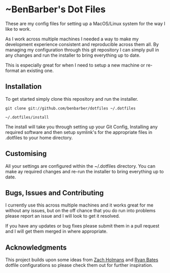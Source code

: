 # ~BenBarber's Dot Files

These are my config files for setting up a MacOS/Linux system for the way I like to work.

As I work across multiple machines I needed a way to make my development experience
consistent and reproducible across them all. By managing my configuration through this
git repository I can simply pull in any changes and run the installer to bring everything
up to date.

This is especially great for when I need to setup a new machine or re-format an existing
one.

## Installation

To get started simply clone this repository and run the installer.

```
git clone git://github.com/benbarber/dotfiles ~/.dotfiles

~/.dotfiles/install
```

The install will take you through setting up your Git Config, Installing any required
software and then setup symlink's for the appropriate files in .dotfiles to your home
directory.

## Customising

All your settings are configured within the ~/.dotfiles directory. You can make ay
required changes and re-run the installer to bring everything up to date.

## Bugs, Issues and Contributing

I currently use this across multiple machines and it works great for me without any
issues, but on the off chance that you do run into problems please report an issue and
I will look to get it resolved.

If you have any updates or bug fixes please submit them in a pull request and I will get
them merged in where appropriate.

## Acknowledgments

 This project builds upon some ideas from [Zach Holmans](https://github.com/holman/dotfiles)
 and [Ryan Bates](http://github.com/ryanb/dotfiles) dotfile configurations so please check
 them out for further inspiration.
